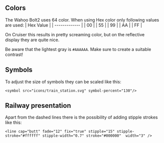 Colors
-------------
The Wahoo Bolt2 uses 64 color. When using Hex color only following values are used:
| Hex Value  | 
| ------------- |
| 00  |
| 55  |
| 99  |
| AA  |
| FF  |

On Cruiser this results in pretty screaming color, but on the reflective display they are quite nice.

Be aware that the lightest gray is `#AAAAAA`.
Make sure to create a suitable contrast!

Symbols
-------------
To adjust the size of symbols they can be scaled like this:

`<symbol src="icons/train_station.svg" symbol-percent="130"/>`


Railway presentation
-------------
Apart from the dashed lines there is the possibility of adding stipple strokes like this:

`<line cap="butt" fade="12" fix="true" stipple="15" stipple-stroke="#ffffff" stipple-width="0.7" stroke="#000000"  width="3" />`
